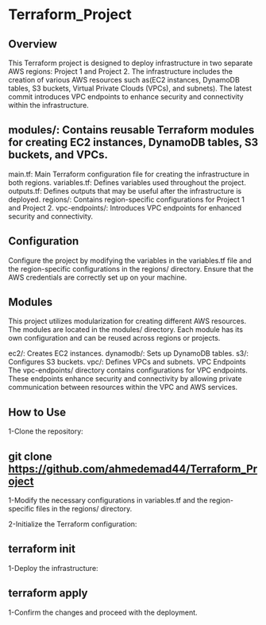 # Terraform_Project
## Overview

This Terraform project is designed to deploy infrastructure in two separate AWS regions: Project 1 and Project 2.
The infrastructure includes the creation of various AWS resources such as(EC2 instances, DynamoDB tables, S3 buckets, Virtual Private Clouds (VPCs), and subnets).
The latest commit introduces VPC endpoints to enhance security and connectivity within the infrastructure.

## modules/: Contains reusable Terraform modules for creating EC2 instances, DynamoDB tables, S3 buckets, and VPCs.
main.tf: Main Terraform configuration file for creating the infrastructure in both regions.
variables.tf: Defines variables used throughout the project.
outputs.tf: Defines outputs that may be useful after the infrastructure is deployed.
regions/: Contains region-specific configurations for Project 1 and Project 2.
vpc-endpoints/: Introduces VPC endpoints for enhanced security and connectivity.
## Configuration
Configure the project by modifying the variables in the variables.tf file and the region-specific configurations in the regions/ directory. Ensure that the AWS credentials are correctly set up on your machine.

## Modules
This project utilizes modularization for creating different AWS resources. The modules are located in the modules/ directory. Each module has its own configuration and can be reused across regions or projects.

ec2/: Creates EC2 instances.
dynamodb/: Sets up DynamoDB tables.
s3/: Configures S3 buckets.
vpc/: Defines VPCs and subnets.
VPC Endpoints
The vpc-endpoints/ directory contains configurations for VPC endpoints. These endpoints enhance security and connectivity by allowing private communication between resources within the VPC and AWS services.

## How to Use
1-Clone the repository:
## git clone https://github.com/ahmedemad44/Terraform_Project

1-Modify the necessary configurations in variables.tf and the region-specific files in the regions/ directory.

2-Initialize the Terraform configuration:
## terraform init
1-Deploy the infrastructure:
## terraform apply
1-Confirm the changes and proceed with the deployment.

